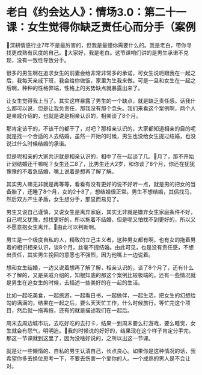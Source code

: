 # 老白《约会达人》：情场3.0：第二十一课：女生觉得你缺乏责任心而分手（案例

🎼深耕情感行业7年不是最厉害的，但我是最懂你需要什么的。我是老白，带你寻找更成熟有风度的自己。🎼大家好，我是老白。这节课咱们讲的是男生承诺不兑现，没有一致性导致分手。

很多的男生啊在追求女生的前妻会给非常非常多的承诺，可女生说呃跟我在一起之后，我每天亲戚下班，我会给你做饭，家里为生我来做。可是一旦和女生在一起之后啊，种种的性格弊端，性格上的劣势缺点就暴露出来了。

让女生觉得我上当了。其实这样暴露了男生的一个缺点，就是缺乏责任感。话我什么都可以说，但是让我负责任，那我没有那个念头。我们来看这个案例啊，两个人是亲戚介绍的，也就是说是相亲认识的，相亲谈了8个月。

那肯定该干的，不该干的都干了，对吧？那相亲认识的，大家都知道相亲的目的呢就是找一个合适的人去结婚。虽然一开始的时候，男生也没给女生提过结婚，也没说过什么时候结婚的承诺。

但是呢相亲的大家共识就是相亲认识的，相中了在一起谈了几。🎼月了，那不开始计划结婚还干嘛呢？女生还二8了，比男生还大2岁，和你谈了8个月，你还在犹犹豫豫的不着急结婚，嘴上说着是想再了解了解。

其实男人嘛无非就是再等等，看看有没有更好的说不好听一点，就是男的把女的当备胎了，还睡了8个月，女的2十8了，想结婚很正常。男生不想结婚，其侣找马，然后双方产生矛盾，女生想分手，那显而易见了。

男生又说自己谨慎，又说女生是离异家庭，其实无非就是嫌弃女生家庭条件不好，自己呢又犹豫，想找更好的，所以拖着不结婚，但是呢又怕找不到更好的，所以又不愿意抱女生离开。🎼由此可以判断啊。

男生是一个极度自私的人，精致的立己主义者，这种男女都有啊，也有女的拖着男着的相识相亲认识，谈8个月，丝毫不提结婚。由此可见，也是没有责任感，不想出责任，其实男生挽回的意愿也不强烈，因为他嘴上一边说着。

想和女生结婚，一边又说着想再了解了解，相亲认识的，谈了8个月了，还有什么不了解的，又是亲戚介绍的，知根知底的那这个案例比较极端的。还有一些情况就是男生在追女生的时候，去描述一些美好的在一起的生活。

比如一起吃美食，一起旅游，一起看日书，一起做伴，一起生活，把女生的幻想给勾的满满的，结果在一起之后，要么天天忙工作，什么时候旅行，等忙完这个项目，然后就一拖再拖，还有的就是描述我们在一起后。

周末去周边城市玩，去吃好吃的去打卡，结果一到周末要么打游戏，要么睡觉，女生就会有怨气，明明追。🎼我的时候说的好好的，结果现在这个样子肯定分手完。那这一节课就到这里了，因为没啥好说的，之所以出这一节课。

就是让一些懒惰的、自私的男生认清自己，长点良心。如果你是这种情况的话，我希望你多去换位思考一下，不要去伤害一个爱你的人。一个成熟的男人是不会让对。

